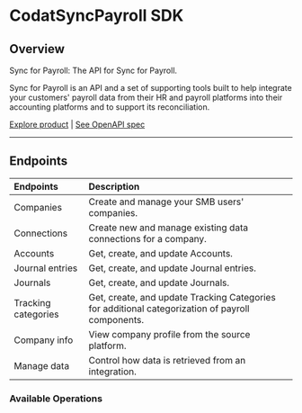 # CodatSyncPayroll SDK

## Overview

Sync for Payroll: The API for Sync for Payroll. 

Sync for Payroll is an API and a set of supporting tools built to help integrate your customers' payroll data from their HR and payroll platforms into their accounting platforms and to support its reconciliation.

[Explore product](https://docs.codat.io/payroll/overview) | [See OpenAPI spec](https://github.com/codatio/oas)

---

## Endpoints

| Endpoints            | Description                                                                                                |
|:---------------------|:-----------------------------------------------------------------------------------------------------------|
| Companies            | Create and manage your SMB users' companies.                                                               |
| Connections          | Create new and manage existing data connections for a company.                                             |
| Accounts             | Get, create, and update Accounts.                                                           |
| Journal entries      | Get, create, and update Journal entries.                                                           |
| Journals             | Get, create, and update Journals.                                                           |
| Tracking categories  | Get, create, and update Tracking Categories for additional categorization of payroll components.                                                           |
| Company info         | View company profile from the source platform.                                                             |
| Manage data          | Control how data is retrieved from an integration.                                                         |

### Available Operations

